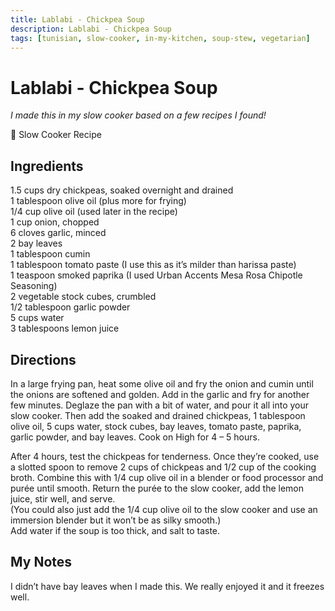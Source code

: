 ```yaml
---
title: Lablabi - Chickpea Soup
description: Lablabi - Chickpea Soup
tags: [tunisian, slow-cooker, in-my-kitchen, soup-stew, vegetarian]
---
```


# Lablabi - Chickpea Soup
*I made this in my slow cooker based on a few recipes I found!*

🍲 Slow Cooker Recipe

## Ingredients
1.5 cups dry chickpeas, soaked overnight and drained  
1 tablespoon olive oil (plus more for frying)  
1/4 cup olive oil (used later in the recipe)  
1 cup onion, chopped  
6 cloves garlic, minced  
2 bay leaves  
1 tablespoon cumin  
1 tablespoon tomato paste (I use this as it’s milder than harissa paste)  
1 teaspoon smoked paprika (I used Urban Accents Mesa Rosa Chipotle Seasoning)  
2 vegetable stock cubes, crumbled  
1/2 tablespoon garlic powder  
5 cups water  
3 tablespoons lemon juice

## Directions
In a large frying pan, heat some olive oil and fry the onion and cumin until the onions are softened and golden. Add in the garlic and fry for another few minutes. Deglaze the pan with a bit of water, and pour it all into your slow cooker. Then add the soaked and drained chickpeas, 1 tablespoon olive oil, 5 cups water, stock cubes, bay leaves, tomato paste, paprika, garlic powder, and bay leaves. Cook on High for 4 – 5 hours.

After 4 hours, test the chickpeas for tenderness. Once they’re cooked, use a slotted spoon to remove 2 cups of chickpeas and 1/2 cup of the cooking broth. Combine this with 1/4 cup olive oil in a blender or food processor and purée until smooth. Return the purée to the slow cooker, add the lemon juice, stir well, and serve.  
(You could also just add the 1/4 cup olive oil to the slow cooker and use an immersion blender but it won’t be as silky smooth.)  
Add water if the soup is too thick, and salt to taste.

## My Notes
I didn’t have bay leaves when I made this. We really enjoyed it and it freezes well.